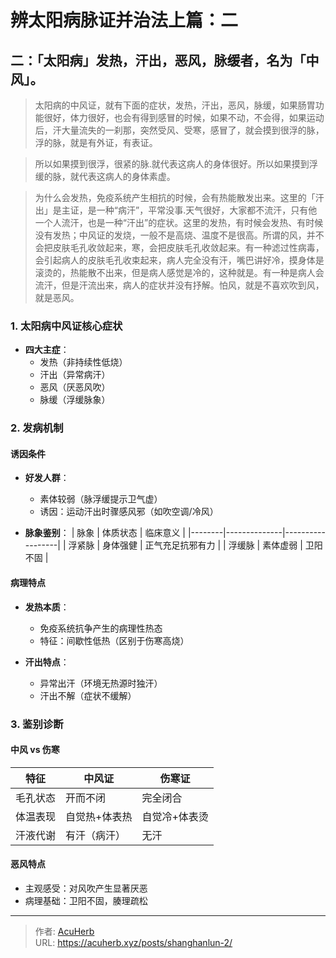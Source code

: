 # 辨太阳病脉证并治法上篇：二


## 二：「太阳病」发热，汗出，恶风，脉缓者，名为「中风」。

<!--more-->

> 太阳病的中风证，就有下面的症状，发热，汗出，恶风，脉缓，如果肠胃功能很好，体力很好，也会有得到感冒的时候，如果不动，不会得，如果运动后，汗大量流失的一刹那，突然受风、受寒，感冒了，就会摸到很浮的脉，浮的脉，就是有外证，有表证。

> 所以如果摸到很浮，很紧的脉.就代表这病人的身体很好。所以如果摸到浮缓的脉，就代表这病人的身体素虚。

> 为什么会发热，免疫系统产生相抗的时候，会有热能散发出来。这里的「汗出」是主证，是一种“病汗”，平常没事.天气很好，大家都不流汗，只有他一个人流汗，也是一种“汗出”的症状。这里的发热，有时候会发热、有时候没有发热；中风证的发烧，一般不是高烧、温度不是很高。所谓的风，并不会把皮肤毛孔收敛起来，寒，会把皮肤毛孔收敛起来。有一种滤过性病毒，会引起病人的皮肤毛孔收束起来，病人完全没有汗，嘴巴讲好冷，摸身体是滚烫的，热能散不出来，但是病人感觉是冷的，这种就是。有一种是病人会流汗，但是汗流出来，病人的症状并没有抒解。怕风，就是不喜欢吹到风，就是恶风。

### 1. 太阳病中风证核心症状
- **四大主症**：
  - 发热（非持续性低烧）
  - 汗出（异常病汗）
  - 恶风（厌恶风吹）
  - 脉缓（浮缓脉象）

### 2. 发病机制
#### 诱因条件
- **好发人群**：
  - 素体较弱（脉浮缓提示卫气虚）
  - 诱因：运动汗出时骤感风邪（如吹空调/冷风）

- **脉象鉴别**：
  | 脉象   | 体质状态     | 临床意义         |
  |--------|--------------|------------------|
  | 浮紧脉 | 身体强健     | 正气充足抗邪有力 |
  | 浮缓脉 | 素体虚弱     | 卫阳不固         |

#### 病理特点
- **发热本质**：
  - 免疫系统抗争产生的病理性热态
  - 特征：间歇性低热（区别于伤寒高烧）

- **汗出特点**：
  - 异常出汗（环境无热源时独汗）
  - 汗出不解（症状不缓解）

### 3. 鉴别诊断
#### 中风 vs 伤寒
| 特征        | 中风证          | 伤寒证          |
|-------------|----------------|----------------|
| 毛孔状态    | 开而不闭        | 完全闭合        |
| 体温表现    | 自觉热+体表热   | 自觉冷+体表烫   |
| 汗液代谢    | 有汗（病汗）    | 无汗            |

#### 恶风特点
- 主观感受：对风吹产生显著厌恶
- 病理基础：卫阳不固，腠理疏松

---

> 作者: [AcuHerb](https://acuherb.xyz)  
> URL: https://acuherb.xyz/posts/shanghanlun-2/  

